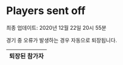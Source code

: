 # Players sent off
최종 업데이트: 2020년 12월 22일 20시 55분


경기 중 오류가 발생하는 경우 자동으로 퇴장됩니다.


| 퇴장된 참가자 |
|:---:|